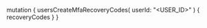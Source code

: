 mutation {
    usersCreateMfaRecoveryCodes(
        userId: "<USER_ID>"
    ) {
        recoveryCodes
    }
}

